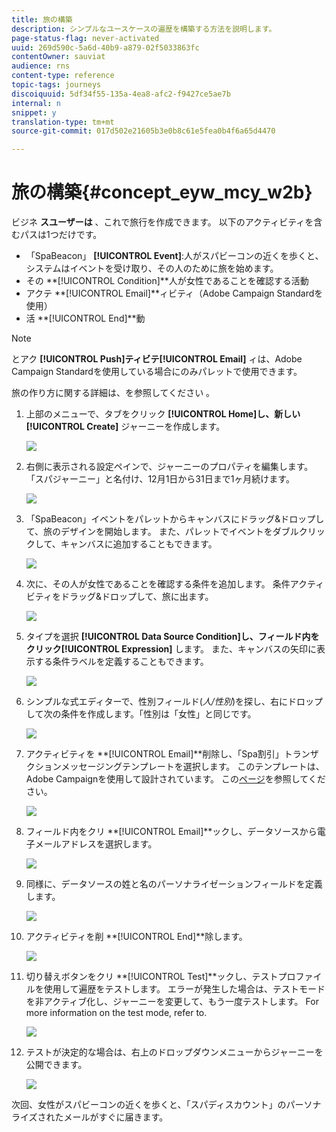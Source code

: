 ```yaml
---
title: 旅の構築
description: シンプルなユースケースの遍歴を構築する方法を説明します。
page-status-flag: never-activated
uuid: 269d590c-5a6d-40b9-a879-02f5033863fc
contentOwner: sauviat
audience: rns
content-type: reference
topic-tags: journeys
discoiquuid: 5df34f55-135a-4ea8-afc2-f9427ce5ae7b
internal: n
snippet: y
translation-type: tm+mt
source-git-commit: 017d502e21605b3e0b8c61e5fea0b4f6a65d4470

---
```



# 旅の構築{#concept_eyw_mcy_w2b}

ビジネ **スユーザーは** 、これで旅行を作成できます。 以下のアクティビティを含むパスは1つだけです。

* 「SpaBeacon」 **[!UICONTROL Event]**:人がスパビーコンの近くを歩くと、システムはイベントを受け取り、その人のために旅を始めます。
* その **[!UICONTROL Condition]**人が女性であることを確認する活動
* アクテ **[!UICONTROL Email]**ィビティ（Adobe Campaign Standardを使用）
* 活 **[!UICONTROL End]**動

>[!NOTE]
>
>とアク **[!UICONTROL Push]**ティビテ**[!UICONTROL Email]** ィは、Adobe Campaign Standardを使用している場合にのみパレットで使用できます。

旅の作り方に関する詳細は、を参照してください [](../building-journeys/journey.md)。

1. 上部のメニューで、タブをクリック **[!UICONTROL Home]**し、新しい**[!UICONTROL Create]** ジャーニーを作成します。

   ![](../assets/journey31.png)

1. 右側に表示される設定ペインで、ジャーニーのプロパティを編集します。 「スパジャーニー」と名付け、12月1日から31日まで1ヶ月続けます。

   ![](../assets/journeyuc1_8.png)

1. 「SpaBeacon」イベントをパレットからキャンバスにドラッグ&amp;ドロップして、旅のデザインを開始します。 また、パレットでイベントをダブルクリックして、キャンバスに追加することもできます。

   ![](../assets/journeyuc1_9.png)

1. 次に、その人が女性であることを確認する条件を追加します。 条件アクティビティをドラッグ&amp;ドロップして、旅に出ます。

   ![](../assets/journeyuc1_10.png)

1. タイプを選択 **[!UICONTROL Data Source Condition]**し、フィールド内をクリック**[!UICONTROL Expression]** します。 また、キャンバスの矢印に表示する条件ラベルを定義することもできます。

   ![](../assets/journeyuc1_11.png)

1. シンプルな式エディターで、性別フィールド(_人/性別_)を探し、右にドロップして次の条件を作成します。「性別は「女性」と同じです。

   ![](../assets/journeyuc1_12.png)

1. アクティビティを **[!UICONTROL Email]**削除し、「Spa割引」トランザクションメッセージングテンプレートを選択します。 このテンプレートは、Adobe Campaignを使用して設計されています。 この[ページ](https://docs.adobe.com/content/help/en/campaign-standard/using/communication-channels/transactional-messaging/about-transactional-messaging.html)を参照してください。

   ![](../assets/journeyuc1_13.png)

1. フィールド内をクリ **[!UICONTROL Email]**ックし、データソースから電子メールアドレスを選択します。

   ![](../assets/journeyuc1_14.png)

1. 同様に、データソースの姓と名のパーソナライゼーションフィールドを定義します。

   ![](../assets/journeyuc1_15.png)

1. アクティビティを削 **[!UICONTROL End]**除します。

   ![](../assets/journeyuc1_17.png)

1. 切り替えボタンをクリ **[!UICONTROL Test]**ックし、テストプロファイルを使用して遍歴をテストします。 エラーが発生した場合は、テストモードを非アクティブ化し、ジャーニーを変更して、もう一度テストします。 For more information on the test mode, refer to[](../building-journeys/testing-the-journey.md).

   ![](../assets/journeyuc1_18bis.png)

1. テストが決定的な場合は、右上のドロップダウンメニューからジャーニーを公開できます。

   ![](../assets/journeyuc1_18.png)

次回、女性がスパビーコンの近くを歩くと、「スパディスカウント」のパーソナライズされたメールがすぐに届きます。
